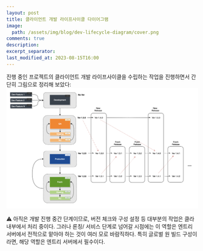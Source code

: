 ```yaml
---
layout: post
title: 클라이언트 개발 라이프사이클 다이어그램
image: 
  path: /assets/img/blog/dev-lifecycle-diagram/cover.png
comments: true
description: 
excerpt_separator:
last_modified_at: 2023-08-15T16:00
---
```

진행 중인 프로젝트의 클라이언트 개발 라이프사이클을 수립하는 작업을 진행하면서 간단히 그림으로 정리해 보았다:
![Untitled](/assets/img/blog/dev-lifecycle-diagram/lifecycle-diagram.png)

<aside>
⚠️ 아직은 개발 진행 중간 단계이므로, 버전 체크와 구성 설정 등 대부분의 작업은 클라 내부에서 처리 중이다. 그러나 론칭/ 서비스 단계로 넘어갈 시점에는 이 역할은 엔트리 서버에서 전적으로 맡아야 하는 것이 여러 모로 바람직하다. 특히 글로벌 원 빌드 구성이라면, 해당 역할은 엔트리 서버에서 필수이다.
</aside>
